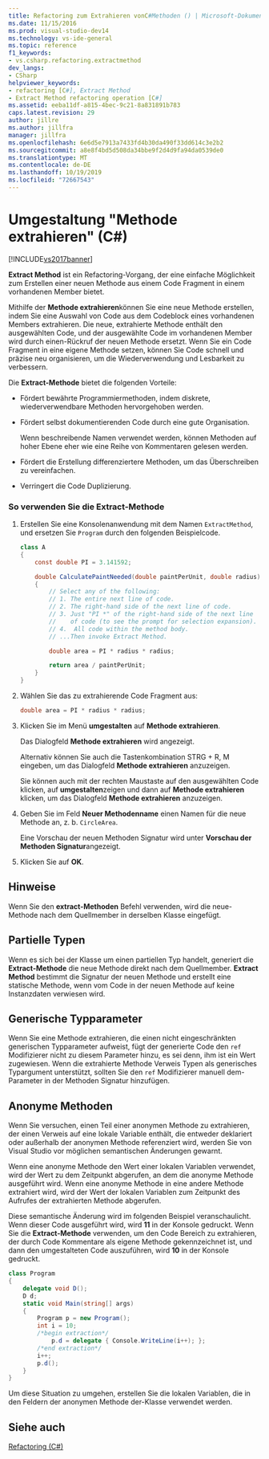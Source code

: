 ```yaml
---
title: Refactoring zum Extrahieren vonC#Methoden () | Microsoft-Dokumentation
ms.date: 11/15/2016
ms.prod: visual-studio-dev14
ms.technology: vs-ide-general
ms.topic: reference
f1_keywords:
- vs.csharp.refactoring.extractmethod
dev_langs:
- CSharp
helpviewer_keywords:
- refactoring [C#], Extract Method
- Extract Method refactoring operation [C#]
ms.assetid: eeba11df-a815-4bec-9c21-8a831891b783
caps.latest.revision: 29
author: jillre
ms.author: jillfra
manager: jillfra
ms.openlocfilehash: 6e6d5e7913a7433fd4b30da490f33dd614c3e2b2
ms.sourcegitcommit: a8e8f4bd5d508da34bbe9f2d4d9fa94da0539de0
ms.translationtype: MT
ms.contentlocale: de-DE
ms.lasthandoff: 10/19/2019
ms.locfileid: "72667543"
---
```

# <a name="extract-method-refactoring-c"></a>Umgestaltung "Methode extrahieren" (C#)
[!INCLUDE[vs2017banner](../includes/vs2017banner.md)]

**Extract Method** ist ein Refactoring-Vorgang, der eine einfache Möglichkeit zum Erstellen einer neuen Methode aus einem Code Fragment in einem vorhandenen Member bietet.

 Mithilfe der **Methode extrahieren**können Sie eine neue Methode erstellen, indem Sie eine Auswahl von Code aus dem Codeblock eines vorhandenen Members extrahieren. Die neue, extrahierte Methode enthält den ausgewählten Code, und der ausgewählte Code im vorhandenen Member wird durch einen-Rückruf der neuen Methode ersetzt. Wenn Sie ein Code Fragment in eine eigene Methode setzen, können Sie Code schnell und präzise neu organisieren, um die Wiederverwendung und Lesbarkeit zu verbessern.

 Die **Extract-Methode** bietet die folgenden Vorteile:

- Fördert bewährte Programmiermethoden, indem diskrete, wiederverwendbare Methoden hervorgehoben werden.

- Fördert selbst dokumentierenden Code durch eine gute Organisation.

     Wenn beschreibende Namen verwendet werden, können Methoden auf hoher Ebene eher wie eine Reihe von Kommentaren gelesen werden.

- Fördert die Erstellung differenziertere Methoden, um das Überschreiben zu vereinfachen.

- Verringert die Code Duplizierung.

### <a name="to-use-extract-method"></a>So verwenden Sie die Extract-Methode

1. Erstellen Sie eine Konsolenanwendung mit dem Namen `ExtractMethod`, und ersetzen Sie `Program` durch den folgenden Beispielcode.

    ```csharp
    class A
    {
        const double PI = 3.141592;

        double CalculatePaintNeeded(double paintPerUnit, double radius)
        {
            // Select any of the following:
            // 1. The entire next line of code.
            // 2. The right-hand side of the next line of code.
            // 3. Just "PI *" of the right-hand side of the next line
            //    of code (to see the prompt for selection expansion).
            // 4.  All code within the method body.
            // ...Then invoke Extract Method.

            double area = PI * radius * radius;

            return area / paintPerUnit;
        }
    }
    ```

2. Wählen Sie das zu extrahierende Code Fragment aus:

    ```csharp
    double area = PI * radius * radius;
    ```

3. Klicken Sie im Menü **umgestalten** auf **Methode extrahieren**.

     Das Dialogfeld **Methode extrahieren** wird angezeigt.

     Alternativ können Sie auch die Tastenkombination STRG + R, M eingeben, um das Dialogfeld **Methode extrahieren** anzuzeigen.

     Sie können auch mit der rechten Maustaste auf den ausgewählten Code klicken, auf **umgestalten**zeigen und dann auf **Methode extrahieren** klicken, um das Dialogfeld **Methode extrahieren** anzuzeigen.

4. Geben Sie im Feld **Neuer Methodenname** einen Namen für die neue Methode an, z. b. `CircleArea`.

     Eine Vorschau der neuen Methoden Signatur wird unter **Vorschau der Methoden Signatur**angezeigt.

5. Klicken Sie auf **OK**.

## <a name="remarks"></a>Hinweise
 Wenn Sie den **extract-Methoden** Befehl verwenden, wird die neue-Methode nach dem Quellmember in derselben Klasse eingefügt.

## <a name="partial-types"></a>Partielle Typen
 Wenn es sich bei der Klasse um einen partiellen Typ handelt, generiert die **Extract-Methode** die neue Methode direkt nach dem Quellmember. **Extract Method** bestimmt die Signatur der neuen Methode und erstellt eine statische Methode, wenn vom Code in der neuen Methode auf keine Instanzdaten verwiesen wird.

## <a name="generic-type-parameters"></a>Generische Typparameter
 Wenn Sie eine Methode extrahieren, die einen nicht eingeschränkten generischen Typparameter aufweist, fügt der generierte Code den `ref` Modifizierer nicht zu diesem Parameter hinzu, es sei denn, ihm ist ein Wert zugewiesen. Wenn die extrahierte Methode Verweis Typen als generisches Typargument unterstützt, sollten Sie den `ref` Modifizierer manuell dem-Parameter in der Methoden Signatur hinzufügen.

## <a name="anonymous-methods"></a>Anonyme Methoden
 Wenn Sie versuchen, einen Teil einer anonymen Methode zu extrahieren, der einen Verweis auf eine lokale Variable enthält, die entweder deklariert oder außerhalb der anonymen Methode referenziert wird, werden Sie von Visual Studio vor möglichen semantischen Änderungen gewarnt.

 Wenn eine anonyme Methode den Wert einer lokalen Variablen verwendet, wird der Wert zu dem Zeitpunkt abgerufen, an dem die anonyme Methode ausgeführt wird. Wenn eine anonyme Methode in eine andere Methode extrahiert wird, wird der Wert der lokalen Variablen zum Zeitpunkt des Aufrufes der extrahierten Methode abgerufen.

 Diese semantische Änderung wird im folgenden Beispiel veranschaulicht. Wenn dieser Code ausgeführt wird, wird **11** in der Konsole gedruckt. Wenn Sie die **Extract-Methode** verwenden, um den Code Bereich zu extrahieren, der durch Code Kommentare als eigene Methode gekennzeichnet ist, und dann den umgestalteten Code auszuführen, wird **10** in der Konsole gedruckt.

```csharp
class Program
{
    delegate void D();
    D d;
    static void Main(string[] args)
    {
        Program p = new Program();
        int i = 10;
        /*begin extraction*/
            p.d = delegate { Console.WriteLine(i++); };
        /*end extraction*/
        i++;
        p.d();
    }
}
```

 Um diese Situation zu umgehen, erstellen Sie die lokalen Variablen, die in den Feldern der anonymen Methode der-Klasse verwendet werden.

## <a name="see-also"></a>Siehe auch
 [Refactoring (C#)](../csharp-ide/refactoring-csharp.md)